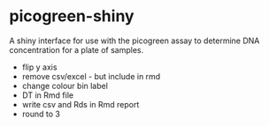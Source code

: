 # picogreen-shiny
A shiny interface for use with the picogreen assay to determine DNA concentration for a plate of samples.

* flip y axis
* remove csv/excel - but include in rmd
* change colour bin label
* DT in Rmd file
* write csv and Rds in Rmd report
* round to 3
